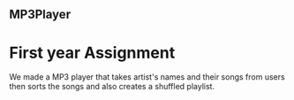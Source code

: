 ## MP3Player
# First year Assignment 
We made a MP3 player that takes artist's names and their songs from users then sorts the songs and also creates a shuffled playlist.

